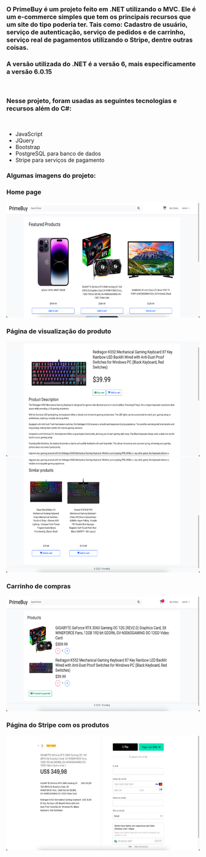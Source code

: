 ### O PrimeBuy é um projeto feito em .NET utilizando o MVC. Ele é um e-commerce simples que tem os principais recursos que um site do tipo poderia ter. Tais como: Cadastro de usuário, serviço de autenticação, serviço de pedidos e de carrinho, serviço real de pagamentos utilizando o Stripe, dentre outras coisas.
### A versão utilizada do .NET é a versão 6, mais especificamente a versão 6.0.15

<br/>

### Nesse projeto, foram usadas as seguintes tecnologias e recursos além do C#:

<br>

<ul>
<li>JavaScript</li>
<li>JQuery</li>
<li>Bootstrap</li>
<li>PostgreSQL para banco de dados</li>
<li>Stripe para serviços de pagamento</li>
</ul>

<div>

### Algumas imagens do projeto:
<h3>Home page</h3>
<img width="600px" height="300px" src="images/homepage.png">
<h3>Página de visualização do produto</h3>
<img width="600px" height="300px" src="images/paginaproduto.png">
<img width="600px" height="300px" src="images/produtossimilares.png">
<h3>Carrinho de compras</h3>
<img width="600px" height="300px" src="images/carrinho.png">
<h3>Página do Stripe com os produtos</h3>
<img width="600px" height="300px" src="images/stripe.png">
</div>
